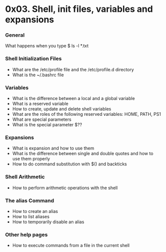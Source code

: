 # 0x03. Shell, init files, variables and expansions

### General
 
 What happens when you type $ ls -l *.txt

### Shell Initialization Files

- What are the /etc/profile file and the /etc/profile.d directory
- What is the ~/.bashrc file

### Variables
- What is the difference between a local and a global variable
- What is a reserved variable
- How to create, update and delete shell variables
- What are the roles of the following reserved variables: HOME, PATH, PS1
- What are special parameters
- What is the special parameter $??

### Expansions
- What is expansion and how to use them
- What is the difference between single and double quotes and how to use them properly
- How to do command substitution with $() and backticks

### Shell Arithmetic
- How to perform arithmetic operations with the shell

### The alias Command
- How to create an alias
- How to list aliases
- How to temporarily disable an alias

### Other help pages
- How to execute commands from a file in the current shell
